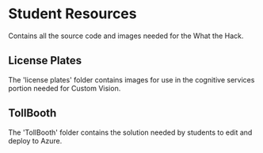 # Student Resources
Contains all the source code and images needed for the What the Hack.

## License Plates
The 'license plates' folder contains images for use in the cognitive services portion needed for Custom Vision.

## TollBooth
The 'TollBooth' folder contains the solution needed by students to edit and deploy to Azure.
